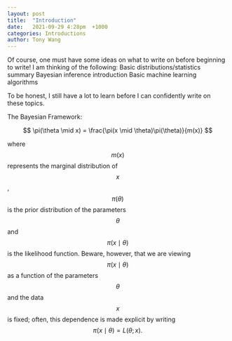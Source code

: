 ```yaml
---
layout: post
title:  "Introduction"
date:   2021-09-29 4:28pm  +1000
categories: Introductions
author: Tony Wang
---
```

Of course, one must have some ideas on what to write on before beginning to write! I am thinking of the following:
Basic distributions/statistics summary
Bayesian inference introduction
Basic machine learning algorithms

To be honest, I still have a lot to learn before I can confidently write on these topics. 


The Bayesian Framework:

$$ \pi(\theta \mid x) = \frac{\pi(x \mid \theta)\pi(\theta)}{m(x)}
$$

where $$m(x)$$ represents the marginal distribution of $$x$$, $$\pi(\theta)$$ is the prior distribution of the parameters $$\theta$$ and $$\pi(x\mid \theta)$$ is the likelihood function. Beware, however, that we are viewing $$\pi(x\mid \theta)$$ as a function of the parameters $$\theta$$ and the data $$x$$ is fixed; often, this dependence is made explicit by writing 
$$ \pi(x\mid \theta) = L(\theta; x).
$$

 
